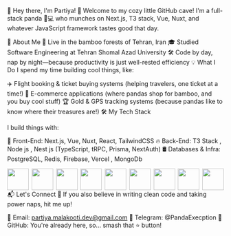 🐼 Hey there, I'm Partiya! 👋
Welcome to my cozy little GitHub cave! I'm a full-stack panda 🐼💻 who munches on Next.js, T3 stack, Vue, Nuxt, and whatever JavaScript framework tastes good that day.

🌿 About Me
🏡 Live in the bamboo forests of Tehran, Iran
🎓 Studied Software Engineering at Tehran Shomal Azad University
🛠️ Code by day, nap by night—because productivity is just well-rested efficiency
💡 What I Do
I spend my time building cool things, like:

✈️ Flight booking & ticket buying systems (helping travelers, one ticket at a time!)
🛒 E-commerce applications (where pandas shop for bamboo, and you buy cool stuff)
🏆 Gold & GPS tracking systems (because pandas like to know where their treasures are!)
🛠️ My Tech Stack

I build things with:

🚀 Front-End: Next.js, Vue, Nuxt, React, TailwindCSS
🔥 Back-End: T3 Stack , Node js , Nest js  (TypeScript, tRPC, Prisma, NextAuth)
🛢 Databases & Infra: PostgreSQL, Redis, Firebase, Vercel , MongoDb 
<div style="display: flex;  justify-content: space-between;"> 
    <img style="width:50px; objectFit: 'cover'; height:50px" src="https://cmscritic.com/ms-content/uploads/2023/08/nextjs-product-logo.jpeg?format=auto&width=96" />
        <img style="width:50px; objectFit: 'cover'; height:50px" src="https://i.pinimg.com/736x/60/17/da/6017da3ed8f203fe979b16dae1ad2259.jpg" />
            <img style="width:50px; objectFit: 'cover';  height:50px" src="https://avatars.githubusercontent.com/u/108266839?s=280&v=4" />
                <img style="width:50px; objectFit: 'cover'; height:50px" src="https://cdnlogo.com/logos/r/85/react.svg" />
            <img style="width:50px; objectFit: 'cover'; height:50px" src="https://logowik.com/content/uploads/images/nestjs-node-js1721157583.logowik.com.webp" />
      <img style="width:50px; objectFit: 'cover'; height:50px" src="https://miro.medium.com/v2/resize:fit:22584/1*WDX58nzlaiClqTFT59v7RQ.jpeg"/>
      <img style="width:50px; objectFit: 'cover'; height:50px" src="https://seeklogo.com/images/N/nuxt-2023-logo-7D939E3251-seeklogo.com.png"/>
      <img style="width:50px; objectFit: 'cover'; height:50px" src="https://balticanebula.com/content/images/2023/06/plus-tailwind.jpg"/>
      <img style="width:50px; objectFit: 'cover'; height:50px" src="https://upload.wikimedia.org/wikipedia/commons/thumb/f/f5/Typescript.svg/1200px-Typescript.svg.png"/>

  
 </div>
📬 Let's Connect
🐼 If you also believe in writing clean code and taking power naps, hit me up!

📧 Email: partiya.malakooti.dev@gmail.com
📨 Telegram: @PandaExecption
🚀 GitHub: You're already here, so... smash that ⭐ button!

